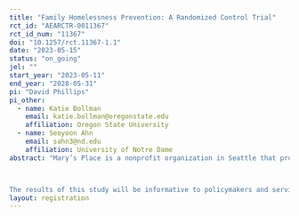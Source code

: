 ```yaml
---
title: "Family Homelessness Prevention: A Randomized Control Trial"
rct_id: "AEARCTR-0011367"
rct_id_num: "11367"
doi: "10.1257/rct.11367-1.1"
date: "2023-05-15"
status: "on_going"
jel: ""
start_year: "2023-05-11"
end_year: "2028-05-31"
pi: "David Phillips"
pi_other:
  - name: Katie Bollman
    email: katie.bollman@oregonstate.edu
    affiliation: Oregon State University
  - name: Seoyoon Ahn
    email: sahn3@nd.edu
    affiliation: University of Notre Dame
abstract: "Mary’s Place is a nonprofit organization in Seattle that provides services to women and families with current and previous experience of homelessness with the goal of ensuring that no child sleeps outside. They are launching a new homelessness prevention service informed by Santa Clara County’s homelessness prevention program. Because the past policy focus has primarily been on treatment, there is little evidence about which prevention programs work best and for whom. Our research project attempts to address this gap in the research by comparing the efficacy and cost effectiveness of prevention as a whole as well as comparing two different prevention strategies within the sample population. First, when services are oversubscribed due to budget and staffing limits, Mary’s Place will use random assignment to determine who is served first. Comparing people higher and lower on the waitlist will measure the effectiveness of receiving assistance. Second, we will use a lottery among program participants to measure the effectiveness of (1) intensive homelessness prevention services with a large cap on financial assistance and access to repeat assistance relative to (2) a traditional model of a smaller-capped, one-time financial assistance. Thus, the primary difference between the services provided to the two groups will be the intensity of financial assistance.

The results of this study will be informative to policymakers and service providers in other communities that are interested in the most effective means of homelessness prevention. Enrollment began in May of 2023 and will continue until we have enrolled approximately 3,708 households.  Researchers had not received data on outcomes at the time of filing of this pre-analysis plan. Given the potentially wide-ranging effect of homelessness prevention, we identified three outcome domains for study: (a) receipt of services, (b) housing stability, and (c) family and child well-being."
layout: registration
---
```


